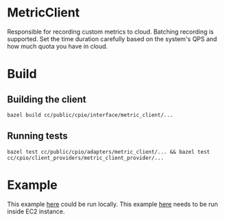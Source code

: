 # MetricClient

Responsible for recording custom metrics to cloud.
Batching recording is supported. Set the time duration carefully based on the system's QPS and how much quota you have in cloud.

# Build

## Building the client

    bazel build cc/public/cpio/interface/metric_client/...

## Running tests

    bazel test cc/public/cpio/adapters/metric_client/... && bazel test cc/cpio/client_providers/metric_client_provider/...

# Example

This example [here](/cc/public/cpio/examples/local_metric_client_test.cc) could be run locally. This example [here](/cc/public/cpio/examples/metric_client_test.cc) needs to be run inside EC2 instance.
